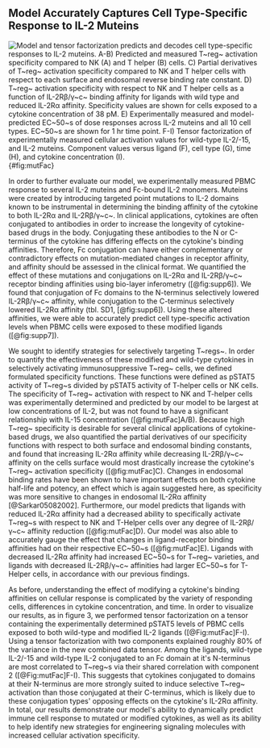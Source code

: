 ## Model Accurately Captures Cell Type-Specific Response to IL-2 Muteins

![**Model and tensor factorization predicts and decodes cell type-specific responses to IL-2 muteins.** A-B) Predicted and measured T~reg~ activation specificity compared to NK (A) and T helper (B) cells. C) Partial derivatives of T~reg~ activation specificity compared to NK and T helper cells with respect to each surface and endosomal reverse binding rate constant. D) T~reg~ activation specificity with respect to NK and T helper cells as a function of IL-2Rβ/γ~c~ binding affinity for ligands with wild type and reduced IL-2Rα affinity. Specificity values are shown for cells exposed to a cytokine concentration of 38 pM. E) Experimentally measured and model-predicted EC~50~s of dose responses across IL-2 muteins and all 10 cell types. EC~50~s are shown for 1 hr time point. F-I) Tensor factorization of experimentally measured cellular activation values for wild-type IL-2/-15, and IL-2 muteins. Component values versus ligand (F), cell type (G), time (H), and cytokine concentration (I). ](./Manuscript/Figures/figure6.svg){#fig:mutFac}

In order to further evaluate our model, we experimentally measured PBMC response to several IL-2 muteins and Fc-bound IL-2 monomers. Muteins were created by introducing targeted point mutations to IL-2 domains known to be instrumental in determining the binding affinity of the cytokine to both IL-2Rα and IL-2Rβ/γ~c~. In clinical applications, cytokines are often conjugated to antibodies in order to increase the longevity of cytokine-based drugs in the body. Conjugating these antibodies to the N or C-terminus of the cytokine has differing effects on the cytokine's binding affinities. Therefore, Fc conjugation can have either complementary or contradictory effects on mutation-mediated changes in receptor affinity, and affinity should be assessed in the clinical format. We quantified the effect of these mutations and conjugations on IL-2Rα and IL-2Rβ/γ~c~ receptor binding affinities using bio-layer inferometry ([@fig:supp6]). We found that conjugation of Fc domains to the N-terminus selectively lowered IL-2Rβ/γ~c~ affinity, while conjugation to the C-terminus selectively lowered IL-2Rα affinity (tbl. SD1, [@fig:supp6]). Using these altered affinities, we were able to accurately predict cell type-specific activation levels when PBMC cells were exposed to these modified ligands ([@fig:supp7]).

We sought to identify strategies for selectively targeting T~regs~. In order to quantify the effectiveness of these modified and wild-type cytokines in selectively activating immunosuppressive T~reg~ cells, we defined formulated specificity functions. These functions were defined as pSTAT5 activity of T~reg~s divided by pSTAT5 activity of T-helper cells or NK cells. The specificity of T~reg~ activation with respect to NK and T-helper cells was experimentally determined and predicted by our model to be largest at low concentrations of IL-2, but was not found to have a significant relationship with IL-15 concentration ([@fig:mutFac]A/B). Because high T~reg~ specificity is desirable for several clinical applications of cytokine-based drugs, we also quantified the partial derivatives of our specificity functions with respect to both surface and endosomal binding constants, and found that increasing IL-2Rα affinity while decreasing IL-2Rβ/γ~c~ affinity on the cells surface would most drastically increase the cytokine's T~reg~ activation specificity ([@fig:mutFac]C). Changes in endosomal binding rates have been shown to have important effects on both cytokine half-life and potency, an effect which is again suggested here, as specificity was more sensitive to changes in endosomal IL-2Rα affinity [@Sarkar05082002]. Furthermore, our model predicts that ligands with reduced IL-2Rα affinity had a decreased ability to specifically activate T~reg~s with respect to NK and T-Helper cells over any degree of IL-2Rβ/γ~c~ affinity reduction ([@fig:mutFac]D). Our model was also able to accurately gauge the effect that changes in ligand-receptor binding affinities had on their respective EC~50~s ([@fig:mutFac]E). Ligands with decreased IL-2Rα affinity had increased EC~50~s for T~reg~ varieties, and ligands with decreased IL-2Rβ/γ~c~ affinities had larger EC~50~s for T-Helper cells, in accordance with our previous findings.

As before, understanding the effect of modifying a cytokine's binding affinities on cellular response is complicated by the variety of responding cells, differences in cytokine concentration, and time. In order to visualize our results, as in figure 3, we performed tensor factorization on a tensor containing the experimentally determined pSTAT5 levels of PBMC cells exposed to both wild-type and modified IL-2 ligands ([@Fig:mutFac]F-I). Using a tensor factorization with two components explained roughly 80% of the variance in the new combined data tensor. Among the ligands, wild-type IL-2/-15 and wild-type IL-2 conjugated to an Fc domain at it's N-terminus are most correlated to T~reg~s via their shared correlation with component 2 ([@Fig:mutFac]F-I). This suggests that cytokines conjugated to domains at their N-terminus are more strongly suited to induce selective T~reg~ activation than those conjugated at their C-terminus, which is likely due to these conjugation types' opposing effects on the cytokine's IL-2Rα affinity. In total, our results demonstrate our model's ability to dynamically predict immune cell response to mutated or modified cytokines, as well as its ability to help identify new strategies for engineering signaling molecules with increased cellular activation specificity.
